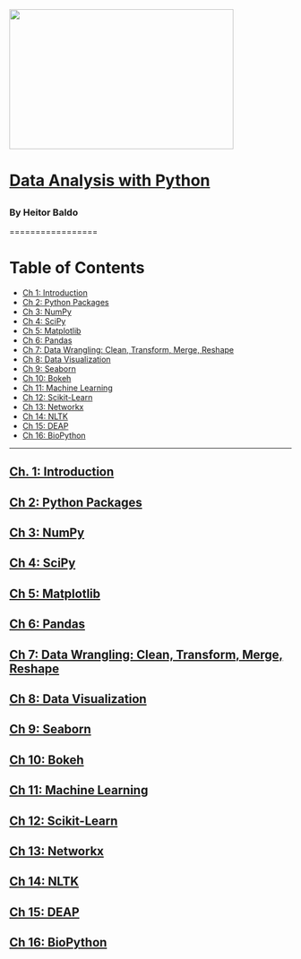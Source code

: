 <img src="" data-canonical-src="" width="400" height="250" />

# [Data Analysis with Python]()

## []()

### By Heitor Baldo

=================


Table of Contents
=================

  * [Ch 1: Introduction](#ch-1-)
  * [Ch 2: Python Packages](#ch-2-)
  * [Ch 3: NumPy](#ch-2-)
  * [Ch 4: SciPy](#ch-2-)
  * [Ch 5: Matplotlib](#ch-2-)
  * [Ch 6: Pandas](#ch-2-)
  * [Ch 7: Data Wrangling: Clean, Transform, Merge, Reshape](#ch-2-)
  * [Ch 8: Data Visualization](#ch-2-)
  * [Ch 9: Seaborn](#ch-2-)
  * [Ch 10: Bokeh](#ch-2-)
  * [Ch 11: Machine Learning](#ch-2-)
  * [Ch 12: Scikit-Learn](#ch-2-)
  * [Ch 13: Networkx](#ch-2-)
  * [Ch 14: NLTK](#ch-2-)
  * [Ch 15: DEAP](#ch-2-)
  * [Ch 16: BioPython](#ch-2-)

---

## [Ch. 1: Introduction]()

## [Ch 2: Python Packages]()


## [Ch 3: NumPy ]()

## [Ch 4: SciPy ]()

## [Ch 5: Matplotlib ]()

## [Ch 6: Pandas ]()

## [Ch 7: Data Wrangling: Clean, Transform, Merge, Reshape](#ch-2-)
##  [Ch 8: Data Visualization](#ch-2-)
##  [Ch 9: Seaborn](#ch-2-)
##  [Ch 10: Bokeh](#ch-2-)
##  [Ch 11: Machine Learning](#ch-2-)
##  [Ch 12: Scikit-Learn](#ch-2-)
##  [Ch 13: Networkx](#ch-2-)
##  [Ch 14: NLTK](#ch-2-)
##  [Ch 15: DEAP](#ch-2-)
##  [Ch 16: BioPython](#ch-2-)
